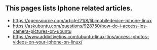 ## This pages lists Iphone related articles.

* https://opensource.com/article/21/8/libimobiledevice-iphone-linux
* https://askubuntu.com/questions/928750/how-do-i-access-ios-camera-pictures-on-ubuntu
* https://www.addictivetips.com/ubuntu-linux-tips/access-photos-videos-on-your-iphone-on-linux/
